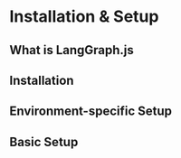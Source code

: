 # Installation & Setup

## What is LangGraph.js
<!-- Overview of LangGraph.js, key features, and differences from LangChain -->

## Installation
<!-- Basic installation commands -->
<!-- Managing ecosystem dependencies and version conflicts -->
<!-- Additional LangChain integration packages -->

## Environment-specific Setup
<!-- Node.js environment setup -->
<!-- Web browser environment considerations -->
<!-- Package manager configurations (npm, yarn, pnpm) -->

## Basic Setup
<!-- Basic StateGraph initialization -->
<!-- Environment configuration -->
<!-- Import patterns for different environments -->